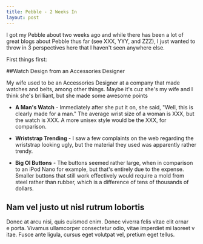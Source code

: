 ```yaml
---
title: Pebble - 2 Weeks In
layout: post
---
```


I got my Pebble about two weeks ago and while there has been a lot of great blogs about Pebble thus far (see XXX, YYY, and ZZZ), I just wanted to throw in 3 perspectives here that I haven't seen anywhere else.

First things first: 

##Watch Design from an Accessories Designer

My wife used to be an Accessories Designer at a company that made watches and belts, among other things.  Maybe it's cuz she's my wife and I think she's brilliant, but she made some awesome points

* **A Man's Watch** - Immediately after she put it on, she said, "Well, this is clearly made for a man." The average wrist size of a woman is XXX, but the watch is XXX.  A more unisex style would be the XXX, for comparison.

* **Wriststrap Trending** - I saw a few complaints on the web regarding the wriststrap looking ugly, but the material they used was apparently rather trendy.  

* **Big Ol Buttons** - The buttons seemed rather large, when in comparison to an iPod Nano for example, but that's entirely due to the expense.  Smaller buttons that still work effectively would require a mold from steel rather than rubber, which is a difference of tens of thousands of dollars. 

## Nam vel justo ut nisl rutrum lobortis

Donec at arcu nisi, quis euismod enim. Donec viverra felis vitae elit ornar\
e porta. Vivamus ullamcorper consectetur odio, vitae imperdiet mi laoreet v\
itae. Fusce ante ligula, cursus eget volutpat vel, pretium eget tellus.